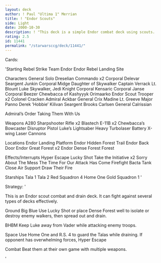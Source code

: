 ```yaml
---
layout: deck
author: ! Paul "Ultima 1" Merrian
title: ! "Endor Scouts"
side: Light
date: 2000-10-30
description: ! "This deck is a simple Endor combat deck using scouts.	There is also a little space to guard the Talas for Close Air Support."
rating: 2.5
id: 11441
permalink: "/starwarsccg/deck/11441/"
---
```

Cards: 

'Starting
Rebel Strike Team
Endor
Endor Rebel Landing Site

Characters
General Solo
Dreselian Commando x2
Corporal Delevar
Seargent Junkin
Corporal Midge
Daughter of Skywalker
Captain Verrack
Lt. Blount
Luke Skywalker, Jedi Knight
Corporal Kensaric
Corporal Janse
Corporal Beezer
Chewbacca of Kashyyyk
Orimaarko
Endor Scout Trooper x2
Colonel Cracken
Admiral Ackbar
General Crix Madine
Lt. Greeve
Major Panno
Derek ’Hobbie’ Kilivan
Seargent Brooks Carlsen
General Calrissian

Admiral’s Order
Taking Them With Us

Weapons
A280 Sharpshooter Rifle x2
Blastech E-11B x2
Chewbacca’s Bowcaster
Disruptor Pistol
Luke’s Lightsaber
Heavy Turbolaser Battery
X-wing Laser Cannons

Locations
Endor Landing Platform
Endor Hidden Forest Trail
Endor Back Door
Endor Great Forest x2
Endor Dense Forest
Forest

Effects/Interrupts
Hyper Escape
Lucky Shot
Take the Initiative x2
Sorry About The Mess
The Time For Our Attack Has Come
Firefight
Bacta Tank
Close Air Support
Draw Their Fire

Starships
Tala 1
Tala 2
Red Squadron 4
Home One
Gold Squadron 1  '

Strategy: '

This is an Endor scout combat and drain deck. It can fight against several types of decks effectively.

Ground Big Blue Use Lucky Shot or place Dense Forest well to isolate or destroy enemy walkers, then spread out and drain.

BHBM Keep Luke away from Vader while attacking enemy troops.

Space Use Home One and R.S. 4 to guard the Talas while draining. If opponent has overwhelming forces, Hyper Escape

Combat Beat them at their own game with multiple weapons.

'
